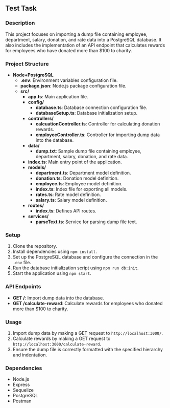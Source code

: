 ## Test Task

### Description
This project focuses on importing a dump file containing employee, department, salary, donation, and rate data into a PostgreSQL database. It also includes the implementation of an API endpoint that calculates rewards for employees who have donated more than $100 to charity.

### Project Structure
- **Node+PostgreSQL**
  - **.env**: Environment variables configuration file.
  - **package.json**: Node.js package configuration file.
  - **src/**
    - **app.ts**: Main application file.
    - **config/**
      - **database.ts**: Database connection configuration file.
      - **databaseSetup.ts**: Database initialization setup.
    - **controllers/**
      - **calcuationController.ts**: Controller for calculating donation rewards.
      - **employeeController.ts**: Controller for importing dump data into the database.
    - **data/**
      - **dump.txt**: Sample dump file containing employee, department, salary, donation, and rate data.
    - **index.ts**: Main entry point of the application.
    - **models/**
      - **department.ts**: Department model definition.
      - **donation.ts**: Donation model definition.
      - **employee.ts**: Employee model definition.
      - **index.ts**: Index file for exporting all models.
      - **rates.ts**: Rate model definition.
      - **salary.ts**: Salary model definition.
    - **routes/**
      - **index.ts**: Defines API routes.
    - **services/**
      - **parseText.ts**: Service for parsing dump file text.

### Setup
1. Clone the repository.
2. Install dependencies using `npm install`.
3. Set up the PostgreSQL database and configure the connection in the `.env` file.
4. Run the database initialization script using `npm run db:init`.
5. Start the application using `npm start`.

### API Endpoints
- **GET /**: Import dump data into the database.
- **GET /calculate-reward**: Calculate rewards for employees who donated more than $100 to charity.

### Usage
1. Import dump data by making a GET request to `http://localhost:3000/`.
2. Calculate rewards by making a GET request to `http://localhost:3000/calculate-reward`.
3. Ensure the dump file is correctly formatted with the specified hierarchy and indentation.

### Dependencies
- Node.js
- Express
- Sequelize
- PostgreSQL
- Postman
